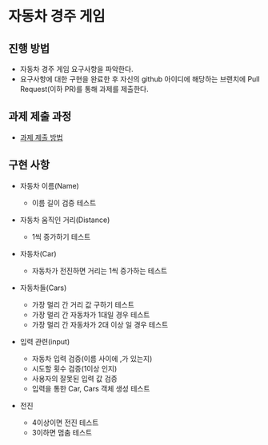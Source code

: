 # 자동차 경주 게임
## 진행 방법
* 자동차 경주 게임 요구사항을 파악한다.
* 요구사항에 대한 구현을 완료한 후 자신의 github 아이디에 해당하는 브랜치에 Pull Request(이하 PR)를 통해 과제를 제출한다.

## 과제 제출 과정
* [과제 제출 방법](https://github.com/next-step/nextstep-docs/tree/master/precourse)

## 구현 사항
- 자동차 이름(Name)
    - 이름 길이 검증 테스트

- 자동차 움직인 거리(Distance)
    - 1씩 증가하기 테스트

- 자동차(Car)
    - 자동차가 전진하면 거리는 1씩 증가하는 테스트
    
- 자동차들(Cars)
    - 가장 멀리 간 거리 값 구하기 테스트
    - 가장 멀리 간 자동차가 1대일 경우 테스트
    - 가장 멀리 간 자동차가 2대 이상 일 경우 테스트
  
- 입력 관련(input)
    - 자동차 입력 검증(이름 사이에 ,가 있는지)
    - 시도할 횟수 검증(1이상 인지)
    - 사용자의 잘못된 입력 값 검증 
    - 입력을 통한 Car, Cars 객체 생성 테스트
  
- 전진 
    - 4이상이면 전진 테스트
    - 3이하면 멈춤 테스트
  
